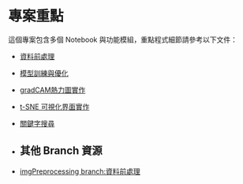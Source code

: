 # 專案重點

這個專案包含多個 Notebook 與功能模組，重點程式細節請參考以下文件：
- [資料前處理](2024_8_13/dat_data_preprocessing)
- [模型訓練與優化](required_funcs/deal_with_resized_npy_ensemble.ipynb)
- [gradCAM熱力圖實作](required_funcs/CAM_generation.ipynb)
- [t-SNE 可視化界面實作](required_funcs/tSNE.py)
- [關鍵字搜尋](required_funcs/keysearch_try.js)

- ## 其他 Branch 資源
- [imgPreprocessing branch:資料前處理](https://github.com/jasonting-1110/ensemble_model_with_tSNE/tree/imgPreprocessing/2024_8_13/dat_data_preprocessing/840_OCT_loopTest.ipynb)
